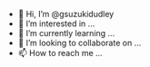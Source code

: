 - 👋 Hi, I’m @gsuzukidudley
- 👀 I’m interested in ...
- 🌱 I’m currently learning ...
- 💞️ I’m looking to collaborate on ...
- 📫 How to reach me ...

<!---
gsuzukidudley/gsuzukidudley is a ✨ special ✨ repository because its `README.md` (this file) appears on your GitHub profile.
You can click the Preview link to take a look at your changes.
--->
